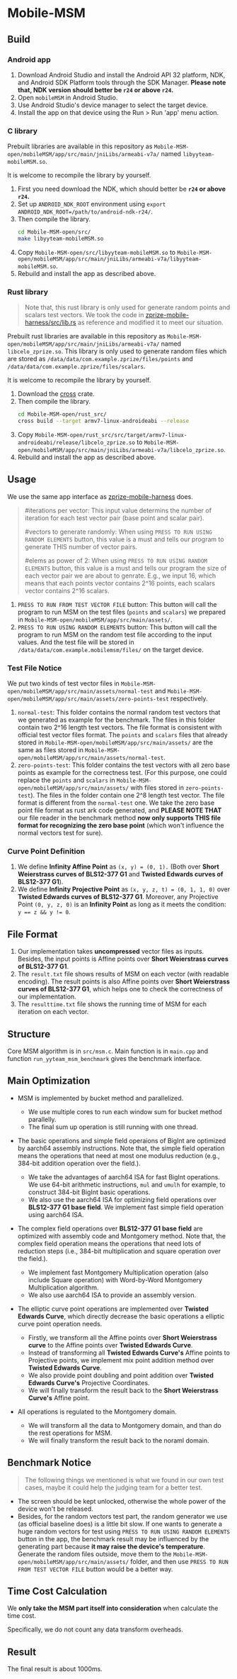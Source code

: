 # Mobile-MSM

## Build

### Android app

1. Download Android Studio and install the Android API 32 platform, NDK, and Android SDK Platform tools through the SDK Manager. **Please note that, NDK version should better be `r24` or above `r24`.**
2. Open `mobileMSM` in Android Studio.
3. Use Android Studio's device manager to select the target device.
4. Install the app on that device using the Run > Run 'app' menu action.

### C library

Prebuilt libraries are available in this repository as `Mobile-MSM-open/mobileMSM/app/src/main/jniLibs/armeabi-v7a/` named `libyyteam-mobileMSM.so`.

It is welcome to recompile the library by yourself.

1. First you need download the NDK, which should better be **`r24` or above `r24`.**
2. Set up `ANDROID_NDK_ROOT` environment using `export ANDROID_NDK_ROOT=/path/to/android-ndk-r24/`.
3. Then compile the library.
    ```bash
    cd Mobile-MSM-open/src/
    make libyyteam-mobileMSM.so
    ```
4. Copy `Mobile-MSM-open/src/libyyteam-mobileMSM.so` to `Mobile-MSM-open/mobileMSM/app/src/main/jniLibs/armeabi-v7a/libyyteam-mobileMSM.so`.
5. Rebuild and install the app as described above.

### Rust library

> Note that, this rust library is only used for generate random points and scalars test vectors. We took the code in [zprize-mobile-harness/src/lib.rs](https://github.com/celo-org/zprize-mobile-harness/blob/main/src/lib.rs) as reference and modified it to meet our situation.

Prebuilt rust libraries are available in this repository as `Mobile-MSM-open/mobileMSM/app/src/main/jniLibs/armeabi-v7a/` named `libcelo_zprize.so`. This library is only used to generate random files which are stored as `/data/data/com.example.zprize/files/points` and `/data/data/com.example.zprize/files/scalars`.

It is welcome to recompile the library by yourself.

1. Download the [cross](https://github.com/cross-rs/cross) crate.
2. Then compile the library.
    ```bash
    cd Mobile-MSM-open/rust_src/
    cross build --target armv7-linux-androideabi --release
    ```
3. Copy `Mobile-MSM-open/rust_src/src/target/armv7-linux-androideabi/release/libcelo_zprize.so` to `Mobile-MSM-open/mobileMSM/app/src/main/jniLibs/armeabi-v7a/libcelo_zprize.so`.
4. Rebuild and install the app as described above.

## Usage

We use the same app interface as [zprize-mobile-harness](https://github.com/celo-org/zprize-mobile-harness) does.

> #iterations per vector: This input value determins the number of iteration for each test vector pair (base point and scalar pair).
> 
> #vectors to generate randomly: When using `PRESS TO RUN USING RANDOM ELEMENTS` button, this value is a must and tells our program to generate THIS number of vector pairs.
> 
> #elems as power of 2: When using `PRESS TO RUN USING RANDOM ELEMENTS` button, this value is a must and tells our program the size of each vector pair we are about to genrate. E.g., we input 16, which means that each points vector contains 2^16 points, each scalars vector contains 2^16 scalars.

1. `PRESS TO RUN FROM TEST VECTOR FILE` button: This button will call the program to run MSM on the test files (`points` and `scalars`) we prepared in `Mobile-MSM-open/mobileMSM/app/src/main/assets/`.
2. `PRESS TO RUN USING RANDOM ELEMENTS` button: This button will call the program to run MSM on the random test file according to the input values. And the test file will be stored in `/data/data/com.example.mobilemsm/files/` on the target device.  

### Test File Notice

We put two kinds of test vector files in `Mobile-MSM-open/mobileMSM/app/src/main/assets/normal-test` and `Mobile-MSM-open/mobileMSM/app/src/main/assets/zero-points-test` respectively.

1. `normal-test`: This folder contains the normal random test vectors that we generated as example for the benchmark. The files in this folder contain two 2^16 length test vectors. The file format is consistent with official test vector files format. The `points` and `scalars` files that already stored in `Mobile-MSM-open/mobileMSM/app/src/main/assets/` are the same as files stored in `Mobile-MSM-open/mobileMSM/app/src/main/assets/normal-test`.
2. `zero-points-test`: This folder contains the test vectors with all zero base points as example for the correctness test. (For this purpose, one could replace the  `points` and `scalars` in `Mobile-MSM-open/mobileMSM/app/src/main/assets/` with files stored in `zero-points-test`). The files in the folder contain one 2^8 length test vector. The file format is different from the `normal-test` one. We take the zero base point file format as rust ark code generated, and **PLEASE NOTE THAT** our file reader in the benchmark method **now only supports THIS file format for recognizing the zero base point** (which won't influence the normal vectors test for sure).

### Curve Point Definition

1. We define **Infinity Affine Point** as `(x, y) = (0, 1).` (Both over **Short Weierstrass curves of BLS12-377 G1** and **Twisted Edwards curves of BLS12-377 G1**).
2. We define **Infinity Projective Point** as `(x, y, z, t) = (0, 1, 1, 0)` over **Twisted Edwards curves of BLS12-377 G1**. Moreover, any Projective Point `(0, y, z, 0)` is an **Infinity Point** as long as it meets the condition: `y == z && y != 0`.

## File Format

1. Our implementation takes **uncompressed** vector files as inputs. Besides, the input points is Affine points over **Short Weierstrass curves of BLS12-377 G1**.
2. The `result.txt` file shows results of MSM on each vector (with readable encoding). The result points is also Affine points over **Short Weierstrass curves of BLS12-377 G1**, which helps one to check the correctness of our implementation.
3. The `resulttime.txt` file shows the running time of MSM for each iteration on each vector.

## Structure
Core MSM algorithm is in `src/msm.c`.
Main function is in `main.cpp` and function `run_yyteam_msm_benchmark` gives the benchmark interface.

## Main Optimization

- MSM is implemented by bucket method and parallelized. 
    - We use multiple cores to run each window sum for bucket method parallelly.
    - The final sum up operation is still running with one thread.
- The basic operations and simple field operaions of BigInt are optimized by aarch64 assembly instructions. Note that, the simple field operation means the operations that need at most one modulus reduction (e.g., 384-bit addition operation over the field.).
    - We take the advantages of aarch64 ISA for fast BigInt operations. We use 64-bit arithmetic instructions, `mul` and `umulh` for example, to construct 384-bit BigInt basic operations.
    - We also use the aarch64 ISA for optimizing field operations over **BLS12-377 G1 base field**. We implement fast simple field operation using aarch64 ISA.
- The complex field operations over **BLS12-377 G1 base field** are optimized with assembly code and Montgomery method. Note that, the complex field operation means the operations that need lots of reduction steps (i.e., 384-bit multiplication and square operation over the field.).
    - We implement fast Montgomery Multiplication operation (also include Square operation) with Word-by-Word Montgomery Multiplication algorithm.
    - We also use aarch64 ISA to provide an assembly version.
- The elliptic curve point operations are implemented over **Twisted Edwards Curve**, which directly decrease the basic operations a elliptic curve point operation needs.
    - Firstly, we transform all the Affine points over **Short Weierstrass curve** to the Affine points over **Twisted Edwards Curve**.
    - Instead of transforming all **Twisted Edwards Curve's** Affine points to Projective points, we implement mix point addition method over **Twisted Edwards Curve**.
    - We also provide point doubling and point addition over **Twisted Edwards Curve's** Projective Coordinates.
    - We will finally transform the result back to the **Short Weierstrass Curve's** Affine point.
    
- All operations is regulated to the Montgomery domain.
    - We will transform all the data to Montgomery domain, and than do the rest operations for MSM.
    - We will finally transform the result back to the noraml domain.

## Benchmark Notice

> The following things we mentioned is what we found in our own test cases, maybe it could help the judging team for a better test.

- The screen should be kept unlocked, otherwise the whole power of the device won't be released.
- Besides, for the random vectors test part, the random generator we use (as official baseline does) is a little bit slow. If one wants to generate a huge random vectors for test using `PRESS TO RUN USING RANDOM ELEMENTS` button in the app, the benchmark result may be influenced by the generating part because **it may raise the device's temperature**. Generate the random files outside, move them to the `Mobile-MSM-open/mobileMSM/app/src/main/assets/` folder, and then use `PRESS TO RUN FROM TEST VECTOR FILE` button would be a better way.

## Time Cost Calculation

We **only take the MSM part itself into consideration** when calculate the time cost.

Specifically, we do not count any data transform overheads. 

## Result

The final result is about 1000ms.
